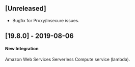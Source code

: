 ## [Unreleased]
* Bugfix for Proxy/Insecure issues.

## [19.8.0] - 2019-08-06
#### New Integration
Amazon Web Services Serverless Compute service (lambda).
